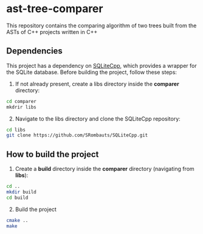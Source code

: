 # ast-tree-comparer

This repository contains the comparing algorithm of two trees built from the ASTs of C++ projects written in C++

## Dependencies

This project has a dependency on [SQLiteCpp](https://github.com/SRombauts/SQLiteCpp), which provides a wrapper for the SQLite database. Before building the project, follow these steps:

1. If not already present, create a libs directory inside the **comparer** directory:

```sh
cd comparer
mkdrir libs
```

2. Navigate to the libs directory and clone the SQLiteCpp repository:

```sh
cd libs
git clone https://github.com/SRombauts/SQLiteCpp.git
```

## How to build the project

1. Create a **build** directory inside the **comparer** directory (navigating from **libs**):

```sh
cd ..
mkdir build
cd build
```

2. Build the project

```sh
cmake ..
make
```
